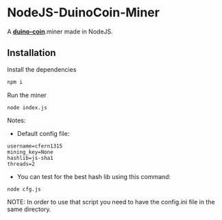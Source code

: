 # NodeJS-DuinoCoin-Miner
A **[duino-coin](https://duinocoin.com/)**.miner made in NodeJS.

## Installation

Install the dependencies
```bash
npm i
```

Run the miner
```
node index.js
```

Notes:

- Default config file:
```
username=cfern1315
mining_key=None
hashlib=js-sha1
threads=2
```

- You can test for the best hash lib using this command:
```
node cfg.js
```
NOTE: In order to use that script you need to have the config.ini file in the same directory.
